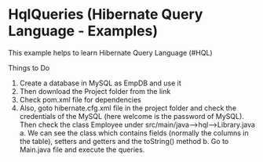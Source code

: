 # HqlQueries (Hibernate Query Language - Examples)
This example helps to learn Hibernate Query Language (#HQL)



Things to Do
1. Create a database in MySQL as EmpDB and use it
2. Then download the Project folder from the link
3. Check pom.xml file for dependencies
4. Also, goto hibernate.cfg.xml file in the project folder and check the credentials of the MySQL (here welcome is the password of MySQL).
Then check the class Employee under src/main/java-->hql-->Library.java
a. We can see the class which contains fields (normally the columns in the table), setters and getters and the toString() method
b. Go to Main.java file and execute the queries.
